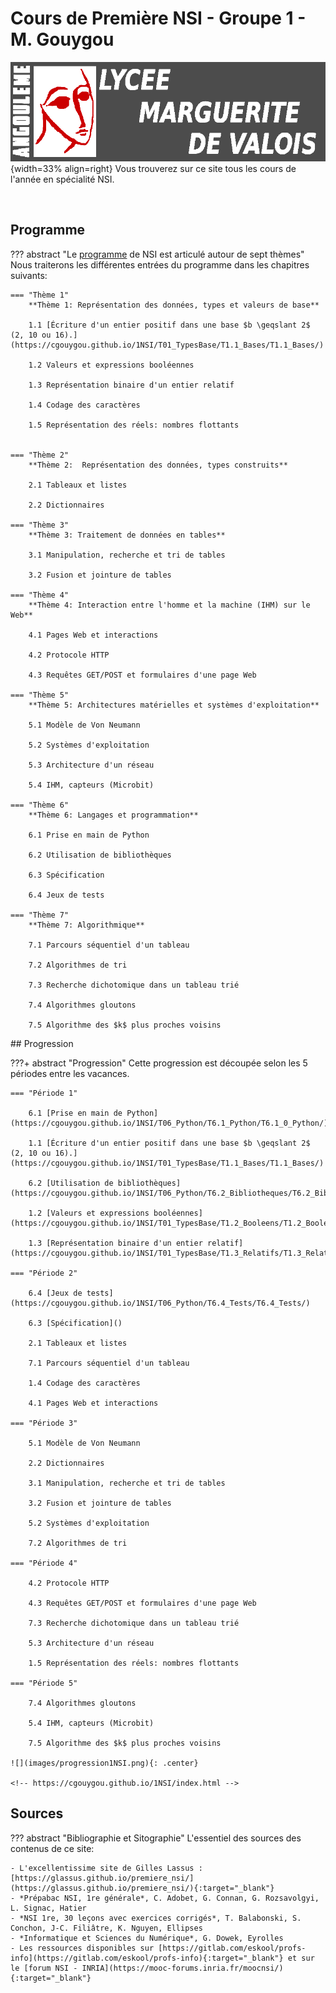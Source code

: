 # Cours de Première NSI - Groupe 1 - M. Gouygou


![mdv](images/logo_MdV_site.png){width=33% align=right}
Vous trouverez sur ce site tous les cours de l'année en spécialité NSI.

<br>

## Programme

??? abstract "Le [programme](data/Programme1NSI.pdf) de NSI est articulé autour de sept thèmes"
    Nous traiterons les différentes entrées du programme dans les chapitres suivants:

    === "Thème 1"
        **Thème 1: Représentation des données, types et valeurs de base**

        1.1 [Écriture d'un entier positif dans une base $b \geqslant 2$ (2, 10 ou 16).](https://cgouygou.github.io/1NSI/T01_TypesBase/T1.1_Bases/T1.1_Bases/)
        
        1.2 Valeurs et expressions booléennes

        1.3 Représentation binaire d'un entier relatif

        1.4 Codage des caractères
        
        1.5 Représentation des réels: nombres flottants

    
    === "Thème 2"
        **Thème 2:  Représentation des données, types construits**

        2.1 Tableaux et listes

        2.2 Dictionnaires

    === "Thème 3"
        **Thème 3: Traitement de données en tables**

        3.1 Manipulation, recherche et tri de tables

        3.2 Fusion et jointure de tables

    === "Thème 4"
        **Thème 4: Interaction entre l'homme et la machine (IHM) sur le Web**

        4.1 Pages Web et interactions

        4.2 Protocole HTTP

        4.3 Requêtes GET/POST et formulaires d'une page Web

    === "Thème 5"
        **Thème 5: Architectures matérielles et systèmes d'exploitation**

        5.1 Modèle de Von Neumann

        5.2 Systèmes d'exploitation

        5.3 Architecture d'un réseau

        5.4 IHM, capteurs (Microbit)

    === "Thème 6"
        **Thème 6: Langages et programmation**

        6.1 Prise en main de Python

        6.2 Utilisation de bibliothèques

        6.3 Spécification

        6.4 Jeux de tests

    === "Thème 7"
        **Thème 7: Algorithmique**
        
        7.1 Parcours séquentiel d'un tableau

        7.2 Algorithmes de tri
        
        7.3 Recherche dichotomique dans un tableau trié

        7.4 Algorithmes gloutons

        7.5 Algorithme des $k$ plus proches voisins

## Progression

???+ abstract "Progression"
    Cette progression est découpée selon les 5 périodes entre les vacances.

    === "Période 1"

        6.1 [Prise en main de Python](https://cgouygou.github.io/1NSI/T06_Python/T6.1_Python/T6.1_0_Python/)

        1.1 [Écriture d'un entier positif dans une base $b \geqslant 2$ (2, 10 ou 16).](https://cgouygou.github.io/1NSI/T01_TypesBase/T1.1_Bases/T1.1_Bases/)
        
        6.2 [Utilisation de bibliothèques](https://cgouygou.github.io/1NSI/T06_Python/T6.2_Bibliotheques/T6.2_Bibliotheques/)

        1.2 [Valeurs et expressions booléennes](https://cgouygou.github.io/1NSI/T01_TypesBase/T1.2_Booleens/T1.2_Booleens/)

        1.3 [Représentation binaire d'un entier relatif](https://cgouygou.github.io/1NSI/T01_TypesBase/T1.3_Relatifs/T1.3_Relatifs/)
    
    === "Période 2"

        6.4 [Jeux de tests](https://cgouygou.github.io/1NSI/T06_Python/T6.4_Tests/T6.4_Tests/)

        6.3 [Spécification]()

        2.1 Tableaux et listes

        7.1 Parcours séquentiel d'un tableau

        1.4 Codage des caractères

        4.1 Pages Web et interactions

    === "Période 3"

        5.1 Modèle de Von Neumann

        2.2 Dictionnaires

        3.1 Manipulation, recherche et tri de tables

        3.2 Fusion et jointure de tables

        5.2 Systèmes d'exploitation

        7.2 Algorithmes de tri
    
    === "Période 4"

        4.2 Protocole HTTP

        4.3 Requêtes GET/POST et formulaires d'une page Web

        7.3 Recherche dichotomique dans un tableau trié

        5.3 Architecture d'un réseau

        1.5 Représentation des réels: nombres flottants
    
    === "Période 5"

        7.4 Algorithmes gloutons

        5.4 IHM, capteurs (Microbit)

        7.5 Algorithme des $k$ plus proches voisins

    ![](images/progression1NSI.png){: .center} 

    <!-- https://cgouygou.github.io/1NSI/index.html -->


## Sources

??? abstract "Bibliographie et Sitographie"
    L'essentiel des sources des contenus de ce site:

    - L'excellentissime site de Gilles Lassus : [https://glassus.github.io/premiere_nsi/](https://glassus.github.io/premiere_nsi/){:target="_blank"} 
    - *Prépabac NSI, 1re générale*, C. Adobet, G. Connan, G. Rozsavolgyi, L. Signac, Hatier
    - *NSI 1re, 30 leçons avec exercices corrigés*, T. Balabonski, S. Conchon, J-C. Filiâtre, K. Nguyen, Ellipses
    - *Informatique et Sciences du Numérique*, G. Dowek, Eyrolles
    - Les ressources disponibles sur [https://gitlab.com/eskool/profs-info](https://gitlab.com/eskool/profs-info){:target="_blank"} et sur le [forum NSI - INRIA](https://mooc-forums.inria.fr/moocnsi/){:target="_blank"}

